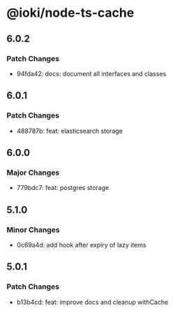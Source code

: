 # @ioki/node-ts-cache

## 6.0.2

### Patch Changes

- 94fda42: docs: document all interfaces and classes

## 6.0.1

### Patch Changes

- 488787b: feat: elasticsearch storage

## 6.0.0

### Major Changes

- 779bdc7: feat: postgres storage

## 5.1.0

### Minor Changes

- 0c69a4d: add hook after expiry of lazy items

## 5.0.1

### Patch Changes

- b13b4cd: feat: improve docs and cleanup withCache
